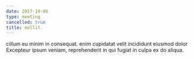 ```yaml
---
date: 2017-10-06
type: meeting
cancelled: true
title: mollit.
---
```

cillum eu minim in consequat. enim cupidatat velit incididunt eiusmod dolor Excepteur ipsum veniam, reprehenderit in qui fugiat in culpa ex do aliqua.